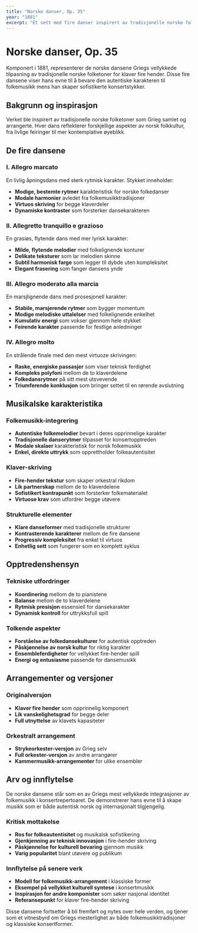 ```yaml
---
title: "Norske danser, Op. 35"
year: "1881"
excerpt: "Et sett med fire danser inspirert av tradisjonelle norske folketoner."
---
```


# Norske danser, Op. 35

Komponert i 1881, representerer de norske dansene Griegs vellykkede tilpasning av tradisjonelle norske folketoner for klaver fire hender. Disse fire dansene viser hans evne til å bevare den autentiske karakteren til folkemusikk mens han skaper sofistikerte konsertstykker.

## Bakgrunn og inspirasjon

Verket ble inspirert av tradisjonelle norske folketoner som Grieg samlet og arrangerte. Hver dans reflekterer forskjellige aspekter av norsk folkkultur, fra livlige feiringer til mer kontemplative øyeblikk.

## De fire dansene

### I. Allegro marcato
En livlig åpningsdans med sterk rytmisk karakter. Stykket inneholder:
- **Modige, bestemte rytmer** karakteristisk for norske folkedanser
- **Modale harmonier** avledet fra folkemusikktradisjoner
- **Virtuos skriving** for begge klaverdeler
- **Dynamiske kontraster** som forsterker dansekarakteren

### II. Allegretto tranquillo e grazioso
En grasiøs, flytende dans med mer lyrisk karakter:
- **Milde, flytende melodier** med folkelignende konturer
- **Delikate teksturer** som lar melodien skinne
- **Subtil harmonisk farge** som legger til dybde uten kompleksitet
- **Elegant frasering** som fanger dansens ynde

### III. Allegro moderato alla marcia
En marsjlignende dans med prosesjonell karakter:
- **Stabile, marsjerende rytmer** som bygger momentum
- **Modige melodiske uttalelser** med folkelignende enkelhet
- **Kumulativ energi** som vokser gjennom hele stykket
- **Feirende karakter** passende for festlige anledninger

### IV. Allegro molto
En strålende finale med den mest virtuoze skrivingen:
- **Raske, energiske passasjer** som viser teknisk ferdighet
- **Kompleks polyfoni** mellom de to klaverdelene
- **Folkedansrytmer** på sitt mest utsvevende
- **Triumferende konklusjon** som bringer settet til en rørende avslutning

## Musikalske karakteristika

### Folkemusikk-integrering
- **Autentiske folkemelodier** bevart i deres opprinnelige karakter
- **Tradisjonelle danserytmer** tilpasset for konsertopptreden
- **Modale skalaer** karakteristisk for norsk folkemusikk
- **Enkel, direkte uttrykk** som opprettholder folkeautentisitet

### Klaver-skriving
- **Fire-hender tekstur** som skaper orkestral rikdom
- **Lik partnerskap** mellom de to klaverdelene
- **Sofistikert kontrapunkt** som forsterker folkematerialet
- **Virtuose krav** som utfordrer begge utøvere

### Strukturelle elementer
- **Klare danseformer** med tradisjonelle strukturer
- **Kontrasterende karakterer** mellom de fire dansene
- **Progressiv kompleksitet** fra enkel til virtuos
- **Enhetlig sett** som fungerer som en komplett syklus

## Opptredenshensyn

### Tekniske utfordringer
- **Koordinering** mellom de to pianistene
- **Balanse** mellom de to klaverdelene
- **Rytmisk presisjon** essensiell for dansekarakter
- **Dynamisk kontroll** for uttrykksfull spill

### Tolkende aspekter
- **Forståelse av folkedansekulturer** for autentisk opptreden
- **Påskjønnelse av norsk kultur** for riktig karakter
- **Ensembleferdigheter** for vellykket fire-hender spill
- **Energi og entusiasme** passende for dansemusikk

## Arrangementer og versjoner

### Originalversjon
- **Klaver fire hender** som opprinnelig komponert
- **Lik vanskelighetsgrad** for begge deler
- **Full utnyttelse** av klavets kapasiteter

### Orkestralt arrangement
- **Strykeorkester-versjon** av Grieg selv
- **Full orkester-versjon** av andre arrangører
- **Kammermusikk-arrangementer** for ulike ensembler

## Arv og innflytelse

De norske dansene står som en av Griegs mest vellykkede integrasjoner av folkemusikk i konsertrepertoaret. De demonstrerer hans evne til å skape musikk som er både autentisk norsk og internasjonalt tilgjengelig.

### Kritisk mottakelse
- **Ros for folkeautentisitet** og musikalsk sofistikering
- **Gjenkjenning av teknisk innovasjon** i fire-hender skriving
- **Påskjønnelse for kulturell bevaring** gjennom musikk
- **Varig popularitet** blant utøvere og publikum

### Innflytelse på senere verk
- **Modell for folkemusikk-arrangement** i klassiske former
- **Eksempel på vellykket kulturell syntese** i konsertmusikk
- **Inspirasjon for andre komponister** som søker nasjonal identitet
- **Referansepunkt** for klaver fire-hender skriving

Disse dansene fortsetter å bli fremført og nytes over hele verden, og tjener som et vitnesbyrd om Griegs mesterlighet av både folkemusikktradisjoner og klassiske konsertformer.
